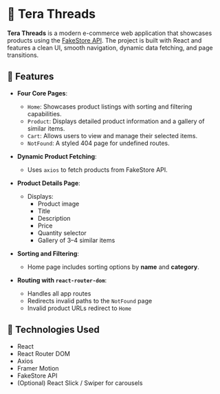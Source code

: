 # 🧵 Tera Threads

**Tera Threads** is a modern e-commerce web application that showcases products using the [FakeStore API](https://fakestoreapi.com/). The project is built with React and features a clean UI, smooth navigation, dynamic data fetching, and page transitions.

## 🚀 Features

- **Four Core Pages**:
  - `Home`: Showcases product listings with sorting and filtering capabilities.
  - `Product`: Displays detailed product information and a gallery of similar items.
  - `Cart`: Allows users to view and manage their selected items.
  - `NotFound`: A styled 404 page for undefined routes.

- **Dynamic Product Fetching**:
  - Uses `axios` to fetch products from FakeStore API.

- **Product Details Page**:
  - Displays:
    - Product image
    - Title
    - Description
    - Price
    - Quantity selector
    - Gallery of 3–4 similar items

- **Sorting and Filtering**:
  - Home page includes sorting options by **name** and **category**.

- **Routing with `react-router-dom`**:
  - Handles all app routes
  - Redirects invalid paths to the `NotFound` page
  - Invalid product URLs redirect to `Home`

## 🧱 Technologies Used

- React
- React Router DOM
- Axios
- Framer Motion
- FakeStore API
- (Optional) React Slick / Swiper for carousels
